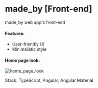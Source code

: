 # made_by [Front-end]
made_by web app's front-end

#### Features:
* User-friendly UI
* Minimalistic style

#### Home page look:
![home_page_look](https://user-images.githubusercontent.com/96171479/231265820-d7467110-4471-469f-8e43-fc7aa2a87972.png)

Stack: TypeScript, Angular, Angular Material
